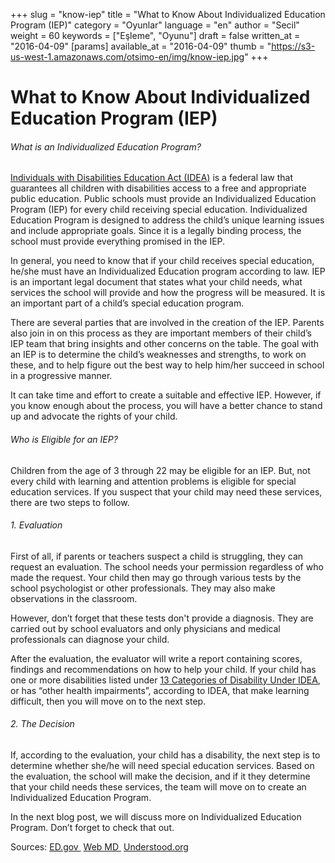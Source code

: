 +++
slug = "know-iep"
title = "What to Know About Individualized Education Program (IEP)"
category = "Oyunlar"
language = "en"
author = "Secil"
weight = 60
keywords = ["Eşleme", "Oyunu"]
draft = false
written_at = "2016-04-09"
[params]
available_at = "2016-04-09"
thumb = "https://s3-us-west-1.amazonaws.com/otsimo-en/img/know-iep.jpg"
+++


# What to Know About Individualized Education Program (IEP)

###### What is an Individualized Education Program?

[Individuals with Disabilities Education Act (IDEA)](http://idea.ed.gov/) is a federal law that guarantees all children with disabilities access to a free and appropriate public education. Public schools must provide an Individualized Education Program (IEP) for every child receiving special education. Individualized Education Program is designed to address the child’s unique learning issues and include appropriate goals. Since it is a legally binding process, the school must provide everything promised in the IEP.

In general, you need to know that if your child receives special education, he/she must have an Individualized Education program according to law. IEP is an important legal document that states what your child needs, what services the school will provide and how the progress will be measured. It is an important part of a child’s special education program.

There are several parties that are involved in the creation of the IEP. Parents also join in on this process as they are important members of their child’s IEP team that bring insights and other concerns on the table. The goal with an IEP is to determine the child’s weaknesses and strengths, to work on these, and to help figure out the best way to help him/her succeed in school in a progressive manner.


It can take time and effort to create a suitable and effective IEP. However, if you know enough about the process, you will have a better chance to stand up and advocate the rights of your child.

###### Who is Eligible for an IEP?

Children from the age of 3 through 22 may be eligible for an IEP. But, not every child with learning and attention problems is eligible for special education services. If you suspect that your child may need these services, there are two steps to follow.

###### 1\. Evaluation

First of all, if parents or teachers suspect a child is struggling, they can request an evaluation. The school needs your permission regardless of who made the request. Your child then may go through various tests by the school psychologist or other professionals. They may also make observations in the classroom.

However, don’t forget that these tests don't provide a diagnosis. They are carried out by school evaluators and only physicians and medical professionals can diagnose your child.

After the evaluation, the evaluator will write a report containing scores, findings and recommendations on how to help your child. If your child has one or more disabilities listed under [13 Categories of Disability Under IDEA](http://idea-b.ed.gov/explore/view/p/,root,regs,300,A,300.8,c,.html), or has “other health impairments”, according to IDEA, that make learning difficult, then you will move on to the next step.

###### 2\. The Decision

If, according to the evaluation, your child has a disability, the next step is to determine whether she/he will need special education services. Based on the evaluation, the school will make the decision, and if it they determine that your child needs these services, the team will move on to create an Individualized Education Program.

In the next blog post, we will discuss more on Individualized Education Program. Don’t forget to check that out.

Sources: [ED.gov ](http://idea-b.ed.gov/explore/view/p/,root,regs,300,A,300.8,c,.html) [Web MD ](http://www.webmd.com/brain/autism/individualized-education-programs-ieps-for-autism#1) [Understood.org](https://www.understood.org/en/school-learning/special-services/special-education-basics/finding-out-if-your-child-is-eligible-for-special-education)
